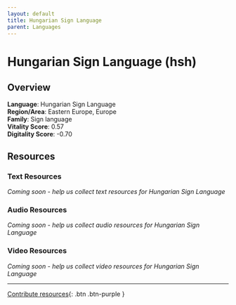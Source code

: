 ```yaml
---
layout: default
title: Hungarian Sign Language
parent: Languages
---
```


# Hungarian Sign Language (hsh)

## Overview

**Language**: Hungarian Sign Language  
**Region/Area**: Eastern Europe, Europe  
**Family**: Sign language  
**Vitality Score**: 0.57  
**Digitality Score**: -0.70  

## Resources

### Text Resources
*Coming soon - help us collect text resources for Hungarian Sign Language*

### Audio Resources
*Coming soon - help us collect audio resources for Hungarian Sign Language*

### Video Resources
*Coming soon - help us collect video resources for Hungarian Sign Language*

---

[Contribute resources](https://fairtrain.github.io/){: .btn .btn-purple }

